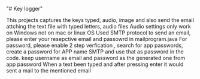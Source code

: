 "# Key logger" 


This projects captures the keys typed, audio, image and also send the email attching the text file with typed letters, audio files
Audio settings only work on Windows not on mac or linux OS
Used SMTP protocol to send an email, please enter your resepctive email and passowrd in mailprogram.java
For password, please enable 2 step verfication , search for app passwords, create a password for APP name SMTP and use that as password in 
the code.
keep username as email and password as the generated one from app password
When a text been typed and after pressing enter it would sent a mail to the mentioned email
